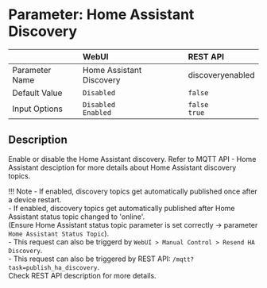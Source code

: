# Parameter: Home Assistant Discovery

|                   | WebUI               | REST API
|:---               |:---                 |:----
| Parameter Name    | Home Assistant Discovery | discoveryenabled
| Default Value     | `Disabled`          | `false`
| Input Options     | `Disabled`<br>`Enabled` | `false`<br>`true` 


## Description

Enable or disable the Home Assistant discovery. 
Refer to MQTT API - Home Assistant desciption for more details about Home Assistant discovery topics.

!!! Note
    - If enabled, discovery topics get automatically published once after a device restart.<br>
    - If enabled, discovery topics get automatically published after Home Assistant status topic changed to 'online'.<br>
    (Ensure Home Assistant status topic parameter is set correctly -> parameter `Home Assistant Status Topic`).<br>
    - This request can also be triggerd by `WebUI > Manual Control > Resend HA Discovery`.<br>
    - This request can also be triggered by REST API: `/mqtt?task=publish_ha_discovery`.<br>
    Check REST API description for more details.
